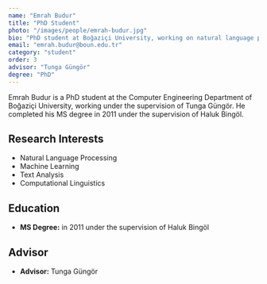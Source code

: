 ```yaml
---
name: "Emrah Budur"
title: "PhD Student"
photo: "/images/people/emrah-budur.jpg"
bio: "PhD student at Boğaziçi University, working on natural language processing under the supervision of Tunga Güngör. Completed MS in 2011 under the supervision of Haluk Bingöl."
email: "emrah.budur@boun.edu.tr"
category: "student"
order: 3
advisor: "Tunga Güngör"
degree: "PhD"
---
```


Emrah Budur is a PhD student at the Computer Engineering Department of Boğaziçi University, working under the supervision of Tunga Güngör. He completed his MS degree in 2011 under the supervision of Haluk Bingöl.

## Research Interests

- Natural Language Processing
- Machine Learning
- Text Analysis
- Computational Linguistics

## Education

- **MS Degree:** in 2011 under the supervision of Haluk Bingöl

## Advisor

- **Advisor:** Tunga Güngör 